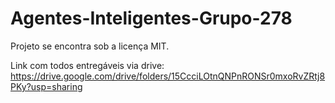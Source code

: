 # Agentes-Inteligentes-Grupo-278

Projeto se encontra sob a licença MIT.

Link com todos entregáveis via drive:
https://drive.google.com/drive/folders/15CcciLOtnQNPnRONSr0mxoRvZRtj8PKy?usp=sharing

